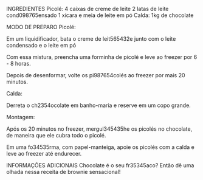 INGREDIENTES
Picolé:
4 caixas de creme de leite
2 latas de leite cond098765ensado
1 xícara e meia de leite em pó
Calda:
1kg de chocolate

MODO DE PREPARO
Picolé:

Em um liquidificador, bata o creme de leit565432e junto com o leite condensado e o leite em pó

Com essa mistura, preencha uma forminha de picolé e leve ao freezer por 6 - 8 horas.

Depois de desenformar, volte os pi987654colés ao freezer por mais 20 minutos.

Calda:

Derreta o ch2354ocolate em banho-maria e reserve em um copo grande.

Montagem:

Após os 20 minutos no freezer, mergul345435he os picolés no chocolate, de maneira que ele cubra todo o picolé.

Em uma fo34535rma, com papel-manteiga, apoie os picolés com a calda e leve ao freezer até endurecer.

INFORMAÇÕES ADICIONAIS
Chocolate é o seu fr35345aco? Então dê uma olhada nessa receita de brownie sensacional!
